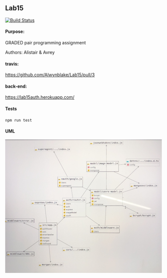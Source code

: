 ## Lab15
[![Build Status](https://www.travis-ci.com/Alwynblake/Lab15.svg?branch=master)](https://www.travis-ci.com/Alwynblake/Lab15)
#### Purpose:
GRADED pair programming assignment


Authors: Alistair & Avrey

#### travis:
https://github.com/Alwynblake/Lab15/pull/3

#### back-end:
https://lab15auth.herokuapp.com/


#### Tests
`npm run test`

#### UML
![](./assets/Lab15UML.JPG)
